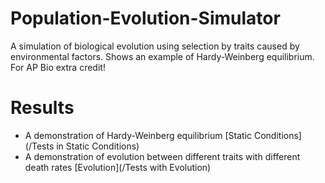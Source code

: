 # Population-Evolution-Simulator
A simulation of biological evolution using selection by traits caused by environmental factors. Shows an example of Hardy-Weinberg equilibrium. For AP Bio extra credit! 

# Results

- A demonstration of Hardy-Weinberg equilibrium [Static Conditions](/Tests in Static Conditions)
- A demonstration of evolution between different traits with different death rates [Evolution](/Tests with Evolution)
